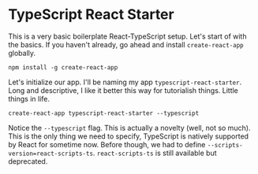 # TypeScript React Starter

This is a very basic boilerplate React-TypeScript setup. Let's start of with the basics. If you haven't already, go ahead and install `create-react-app` globally. 

`npm install -g create-react-app`

Let's initialize our app. I'll be naming my app `typescript-react-starter`. Long and descriptive, I like it better this way for tutorialish things. Little things in life. 

`create-react-app typescript-react-starter --typescript`

Notice the `--typescript` flag. This is actually a novelty (well, not so much). This is the only thing we need to specify, TypeScript is natively supported by React for sometime now. Before though, we had to define `--scripts-version=react-scripts-ts`. `react-scripts-ts` is still available but deprecated.



